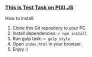 <h3><a href="https://ehot-gh.github.io/PIXI.js/index.html">This is Test Task on PIXI.JS</a></h3>

How to install: <br/>
1. Clone this Git repository to your PC
2. Install dependencies: <code>\> npm install</code>
3. Run gulp task: <code>\> gulp style</code>
4. Open <code>index.html</code> in your browser.
5. Enjoy \:\)
